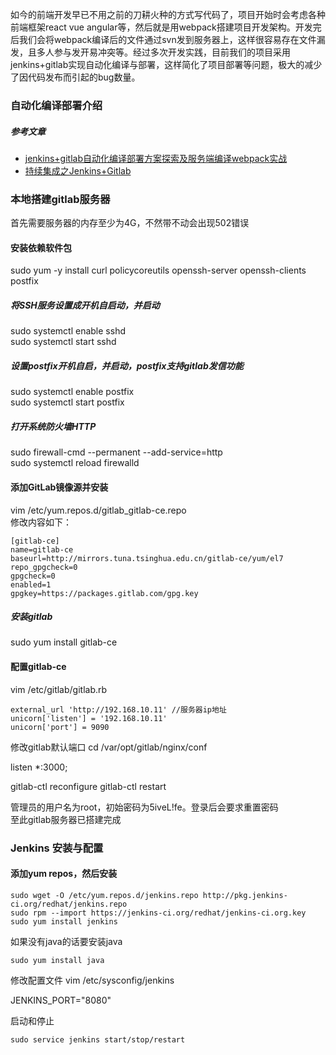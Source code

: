 如今的前端开发早已不用之前的刀耕火种的方式写代码了，项目开始时会考虑各种前端框架react vue angular等，然后就是用webpack搭建项目开发架构。开发完后我们会将webpack编译后的文件通过svn发到服务器上，这样很容易存在文件漏发，且多人参与发开易冲突等。经过多次开发实践，目前我们的项目采用jenkins+gitlab实现自动化编译与部署，这样简化了项目部署等问题，极大的减少了因代码发布而引起的bug数量。

### 自动化编译部署介绍




##### 参考文章

* [jenkins+gitlab自动化编译部署方案探索及服务端编译webpack实战](https://www.cnblogs.com/saysmy/p/8806975.html)
* [持续集成之Jenkins+Gitlab](https://blog.csdn.net/abcdocker/article/details/53840449)


### 本地搭建gitlab服务器
首先需要服务器的内存至少为4G，不然带不动会出现502错误
#### 安装依赖软件包
sudo yum -y install curl policycoreutils openssh-server openssh-clients postfix

##### 将SSH服务设置成开机自启动，并启动
sudo systemctl enable sshd  
sudo systemctl start sshd

##### 设置postfix开机自启，并启动，postfix支持gitlab发信功能
sudo systemctl enable postfix  
sudo systemctl start postfix

##### 打开系统防火墙HTTP
sudo firewall-cmd --permanent --add-service=http  
sudo systemctl reload firewalld

#### 添加GitLab镜像源并安装
vim /etc/yum.repos.d/gitlab_gitlab-ce.repo  
修改内容如下：  
```
[gitlab-ce]
name=gitlab-ce
baseurl=http://mirrors.tuna.tsinghua.edu.cn/gitlab-ce/yum/el7
repo_gpgcheck=0
gpgcheck=0
enabled=1
gpgkey=https://packages.gitlab.com/gpg.key
```
##### 安装gitlab
sudo yum install gitlab-ce

#### 配置gitlab-ce
vim /etc/gitlab/gitlab.rb
```
external_url 'http://192.168.10.11' //服务器ip地址
unicorn['listen'] = '192.168.10.11'
unicorn['port'] = 9090
```


修改gitlab默认端口
cd /var/opt/gitlab/nginx/conf

listen *:3000;

gitlab-ctl reconfigure
gitlab-ctl restart

管理员的用户名为root，初始密码为5iveL!fe。登录后会要求重置密码  
至此gitlab服务器已搭建完成

### Jenkins 安装与配置
#### 添加yum repos，然后安装
```
sudo wget -O /etc/yum.repos.d/jenkins.repo http://pkg.jenkins-ci.org/redhat/jenkins.repo
sudo rpm --import https://jenkins-ci.org/redhat/jenkins-ci.org.key
sudo yum install jenkins
```
如果没有java的话要安装java  
```
sudo yum install java
```
修改配置文件
vim /etc/sysconfig/jenkins

JENKINS_PORT="8080"


启动和停止  
```
sudo service jenkins start/stop/restart
```